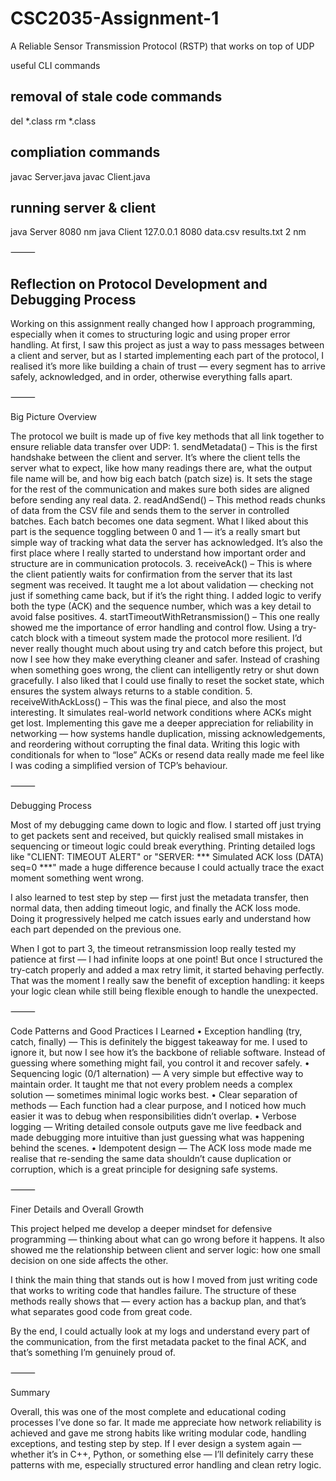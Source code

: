 # CSC2035-Assignment-1
A Reliable Sensor Transmission Protocol (RSTP) that works on top of UDP

useful CLI commands

removal of stale code commands
--------------------------------------------------

del *.class
rm *.class


compliation commands
--------------------------------------------------

javac Server.java
javac Client.java

running server & client 
--------------------------------------------------

java Server 8080 nm
java Client 127.0.0.1 8080 data.csv results.txt 2 nm

⸻

Reflection on Protocol Development and Debugging Process
---------------------------------------------------

Working on this assignment really changed how I approach programming, especially when it comes to structuring logic and using proper error handling. At first, I saw this project as just a way to pass messages between a client and server, but as I started implementing each part of the protocol, I realised it’s more like building a chain of trust — every segment has to arrive safely, acknowledged, and in order, otherwise everything falls apart.

⸻

Big Picture Overview

The protocol we built is made up of five key methods that all link together to ensure reliable data transfer over UDP:
	1.	sendMetadata() – This is the first handshake between the client and server. It’s where the client tells the server what to expect, like how many readings there are, what the output file name will be, and how big each batch (patch size) is. It sets the stage for the rest of the communication and makes sure both sides are aligned before sending any real data.
	2.	readAndSend() – This method reads chunks of data from the CSV file and sends them to the server in controlled batches. Each batch becomes one data segment. What I liked about this part is the sequence toggling between 0 and 1 — it’s a really smart but simple way of tracking what data the server has acknowledged. It’s also the first place where I really started to understand how important order and structure are in communication protocols.
	3.	receiveAck() – This is where the client patiently waits for confirmation from the server that its last segment was received. It taught me a lot about validation — checking not just if something came back, but if it’s the right thing. I added logic to verify both the type (ACK) and the sequence number, which was a key detail to avoid false positives.
	4.	startTimeoutWithRetransmission() – This one really showed me the importance of error handling and control flow. Using a try-catch block with a timeout system made the protocol more resilient. I’d never really thought much about using try and catch before this project, but now I see how they make everything cleaner and safer. Instead of crashing when something goes wrong, the client can intelligently retry or shut down gracefully. I also liked that I could use finally to reset the socket state, which ensures the system always returns to a stable condition.
	5.	receiveWithAckLoss() – This was the final piece, and also the most interesting. It simulates real-world network conditions where ACKs might get lost. Implementing this gave me a deeper appreciation for reliability in networking — how systems handle duplication, missing acknowledgements, and reordering without corrupting the final data. Writing this logic with conditionals for when to “lose” ACKs or resend data really made me feel like I was coding a simplified version of TCP’s behaviour.

⸻

Debugging Process

Most of my debugging came down to logic and flow. I started off just trying to get packets sent and received, but quickly realised small mistakes in sequencing or timeout logic could break everything. Printing detailed logs like
"CLIENT: TIMEOUT ALERT" or "SERVER: *** Simulated ACK loss (DATA) seq=0 ***"
made a huge difference because I could actually trace the exact moment something went wrong.

I also learned to test step by step — first just the metadata transfer, then normal data, then adding timeout logic, and finally the ACK loss mode. Doing it progressively helped me catch issues early and understand how each part depended on the previous one.

When I got to part 3, the timeout retransmission loop really tested my patience at first — I had infinite loops at one point! But once I structured the try-catch properly and added a max retry limit, it started behaving perfectly. That was the moment I really saw the benefit of exception handling: it keeps your logic clean while still being flexible enough to handle the unexpected.

⸻

Code Patterns and Good Practices I Learned
	•	Exception handling (try, catch, finally) — This is definitely the biggest takeaway for me. I used to ignore it, but now I see how it’s the backbone of reliable software. Instead of guessing where something might fail, you control it and recover safely.
	•	Sequencing logic (0/1 alternation) — A very simple but effective way to maintain order. It taught me that not every problem needs a complex solution — sometimes minimal logic works best.
	•	Clear separation of methods — Each function had a clear purpose, and I noticed how much easier it was to debug when responsibilities didn’t overlap.
	•	Verbose logging — Writing detailed console outputs gave me live feedback and made debugging more intuitive than just guessing what was happening behind the scenes.
	•	Idempotent design — The ACK loss mode made me realise that re-sending the same data shouldn’t cause duplication or corruption, which is a great principle for designing safe systems.

⸻

Finer Details and Overall Growth

This project helped me develop a deeper mindset for defensive programming — thinking about what can go wrong before it happens. It also showed me the relationship between client and server logic: how one small decision on one side affects the other.

I think the main thing that stands out is how I moved from just writing code that works to writing code that handles failure. The structure of these methods really shows that — every action has a backup plan, and that’s what separates good code from great code.

By the end, I could actually look at my logs and understand every part of the communication, from the first metadata packet to the final ACK, and that’s something I’m genuinely proud of.

⸻

Summary

Overall, this was one of the most complete and educational coding processes I’ve done so far. It made me appreciate how network reliability is achieved and gave me strong habits like writing modular code, handling exceptions, and testing step by step.
If I ever design a system again — whether it’s in C++, Python, or something else — I’ll definitely carry these patterns with me, especially structured error handling and clean retry logic.
